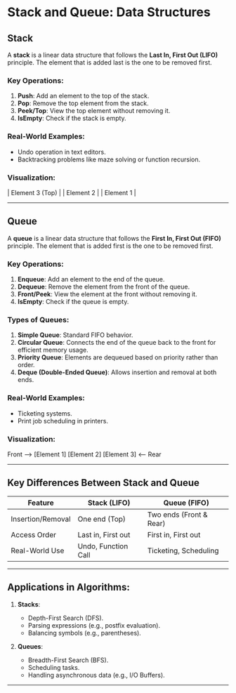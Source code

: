 # Stack and Queue: Data Structures

## Stack

A **stack** is a linear data structure that follows the **Last In, First Out (LIFO)** principle. The element that is added last is the one to be removed first.

### Key Operations:
1. **Push**: Add an element to the top of the stack.
2. **Pop**: Remove the top element from the stack.
3. **Peek/Top**: View the top element without removing it.
4. **IsEmpty**: Check if the stack is empty.

### Real-World Examples:
- Undo operation in text editors.
- Backtracking problems like maze solving or function recursion.

### Visualization:
| Element 3 (Top) | | Element 2 | | Element 1 |

---

## Queue

A **queue** is a linear data structure that follows the **First In, First Out (FIFO)** principle. The element that is added first is the one to be removed first.

### Key Operations:
1. **Enqueue**: Add an element to the end of the queue.
2. **Dequeue**: Remove the element from the front of the queue.
3. **Front/Peek**: View the element at the front without removing it.
4. **IsEmpty**: Check if the queue is empty.

### Types of Queues:
1. **Simple Queue**: Standard FIFO behavior.
2. **Circular Queue**: Connects the end of the queue back to the front for efficient memory usage.
3. **Priority Queue**: Elements are dequeued based on priority rather than order.
4. **Deque (Double-Ended Queue)**: Allows insertion and removal at both ends.

### Real-World Examples:
- Ticketing systems.
- Print job scheduling in printers.

### Visualization:
Front --> [Element 1] [Element 2] [Element 3] <-- Rear


---

## Key Differences Between Stack and Queue

| Feature         | Stack (LIFO)         | Queue (FIFO)        |
|------------------|----------------------|---------------------|
| Insertion/Removal | One end (Top)        | Two ends (Front & Rear) |
| Access Order     | Last in, First out   | First in, First out |
| Real-World Use   | Undo, Function Call  | Ticketing, Scheduling |

---

## Applications in Algorithms:
1. **Stacks**:
   - Depth-First Search (DFS).
   - Parsing expressions (e.g., postfix evaluation).
   - Balancing symbols (e.g., parentheses).

2. **Queues**:
   - Breadth-First Search (BFS).
   - Scheduling tasks.
   - Handling asynchronous data (e.g., I/O Buffers).

---
